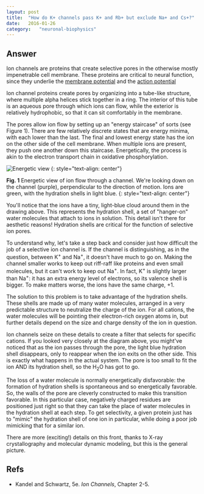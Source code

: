 ```yaml
---
layout: post
title:	"How do K+ channels pass K+ and Rb+ but exclude Na+ and Cs+?"
date:	2016-01-26
category:	"neuronal-biophysics"
---
```

## Answer

Ion channels are proteins that create selective pores in the otherwise
mostly impenetrable cell membrane.
These proteins are critical to neural function, since they underlie the
[membrane potential]({{site.fullurl}}/22)
and the [action potential]({{site.fullurl}}/23)

Ion channel proteins create pores by organizing into a tube-like structure,
where multiple alpha helices stick together in a ring.
The interior of this tube is an aqueous pore through which ions can flow,
while the exterior is relatively hydrophobic,
so that it can sit comfortably in the membrane.

The pores allow ion flow by setting up an "energy staircase" of sorts (see Figure 1).
There are few relatively discrete states that are energy minima,
with each lower than the last.
The final and lowest energy state has the ion on the other side of the cell membrane.
When multiple ions are present, they push one another down this staircase.
Energetically, the process is akin to the electron transport chain in oxidative phosphorylation.

![Energetic view]
{: style="text-align: center"}

**Fig. 1** Energetic view of ion flow through a channel.
We're looking down on the channel (purple), perpendicular to the direction of motion.
Ions are green, with the hydration shells in light blue.
{: style="text-align: center"}

You'll notice that the ions have a tiny, light-blue cloud around them in the drawing above.
This represents the hydration shell, a set of "hanger-on" water molecules that attach to ions in solution.
This detail isn't there for aesthetic reasons!
Hydration shells are critical for the function of selective ion pores.

To understand why, let's take a step back and consider just how difficult the job
of a selective ion channel is.
If the channel is distinguishing, as in the question, between K<sup>+</sup> and Na<sup>+</sup>,
it doesn't have much to go on.
Making the channel smaller works to keep out riff-raff like proteins and even small molecules,
but it can't work to keep out Na<sup>+</sup>.
In fact, K<sup>+</sup> is slightly larger than Na<sup>+</sup>:
it has an extra energy level of electrons, so its valence shell is bigger.
To make matters worse, the ions have the same charge, +1.

The solution to this problem is to take advantage of the hydration shells.
These shells are made up of many water molecules, arranged in a very predictable structure
to neutralize the charge of the ion.
For all cations, the water molecules will be pointing their electron-rich oxygen atoms in,
but further details depend on the size and charge density of the ion in question.

Ion channels seize on these details to create a filter that selects for specific cations.
If you looked very closely at the diagram above, you might've noticed that
as the ion passes through the pore, the light blue hydration shell disappears,
only to reappear when the ion exits on the other side.
This is exactly what happens in the actual system.
The pore is too small to fit the ion AND its hydration shell,
so the H<sub>2</sub>O has got to go.

The loss of a water molecule is normally energetically disfavorable:
the formation of hydration shells is spontaneous and so energetically favorable.
So, the walls of the pore are cleverly constructed to make this transition favorable.
In this particular case, negatively charged residues are positioned just right
so that they can take the place of water molecules in the hydration shell at each step.
To get selectivity, a given protein just has to "mimic" the hydration shell of one ion
in particular, while doing a poor job mimicking that for a similar ion.

There are more (exciting!) details on this front,
thanks to X-ray crystallography and molecular dynamic modeling,
but this is the general picture.

## Refs

* Kandel and Schwartz, 5e. _Ion Channels_, Chapter 2-5.


[Energetic view]: {{site.fullurl}}/images/selectivity_1.jpg
